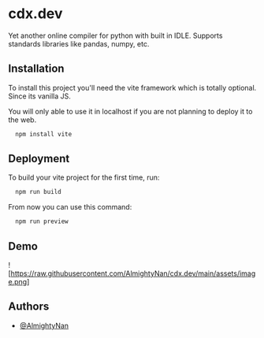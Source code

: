 # cdx.dev
Yet another online compiler for python with built in IDLE. Supports standards libraries like pandas, numpy, etc.

## Installation

To install this project you'll need the vite framework which is totally optional. Since its vanilla JS.

You will only able to use it in localhost if you are not planning to deploy it to the web.
```bash
  npm install vite
```
    
## Deployment

To build your vite project for the first time, run:

```bash
  npm run build
```

From now you can use this command:

```bash
  npm run preview
```

## Demo

![https://raw.githubusercontent.com/AlmightyNan/cdx.dev/main/assets/image.png]

## Authors

- [@AlmightyNan](https://github.com/almightynan)

